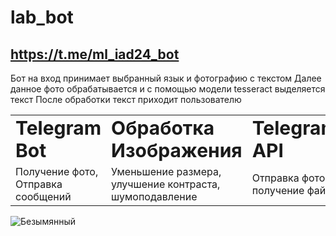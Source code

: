 # lab_bot

## https://t.me/ml_iad24_bot

Бот на вход принимает выбранный язык и фотографию с текстом
Далее данное фото обрабатывается и с помощью модели tesseract выделяется текст
После обработки текст приходит пользователю


<table border="0">
 <tr>
    <td><b style="font-size:30px">Telegram Bot </b></td>
    <td><b style="font-size:30px">Обработка Изображения  </b></td>
    <td><b style="font-size:30px">Telegram API </b></td>
    <td><b style="font-size:30px">OCR (Tesseract) </b></td>
 </tr>
 <tr>
    <td>Получение фото, Отправка сообщений </td>
    <td> Уменьшение размера, улучшение контраста, шумоподавление </td>                        
    <td> Отправка фото, получение файла </td>
    <td> Распознавание текста </td>
 </tr>
</table>

![Безымянный](https://github.com/user-attachments/assets/8693f255-2e6a-48de-a20e-23703b2e4cdf)






